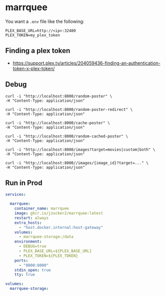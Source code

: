 # marrquee

You want a `.env` file like the following:

```
PLEX_BASE_URL=http://<ip>:32400
PLEX_TOKEN=my_plex_token
```

## Finding a plex token

* https://support.plex.tv/articles/204059436-finding-an-authentication-token-x-plex-token/

## Debug

```
curl -i "http://localhost:8000/random-poster" \
-H "Content-Type: application/json"

curl -i "http://localhost:8000/random-poster-redirect" \
-H "Content-Type: application/json"

curl -i "http://localhost:8000/cache-poster" \
-H "Content-Type: application/json"

curl -i "http://localhost:8000/random-cached-poster" \
-H "Content-Type: application/json"

curl -i "http://localhost:8000/images?target=movies|custom|both" \
-H "Content-Type: application/json"

curl -i "http://localhost:8000//images/{image_id}?target=..." \
-H "Content-Type: application/json"
```

## Run in Prod

```yaml
services:

  marrquee:
    container_name: marrquee
    image: ghcr.io/jzucker2/marrquee:latest
    restart: always
    extra_hosts:
      - "host.docker.internal:host-gateway"
    volumes:
      - marrquee-storage:/data
    environment:
      - DEBUG=true
      - PLEX_BASE_URL=${PLEX_BASE_URL}
      - PLEX_TOKEN=${PLEX_TOKEN}
    ports:
      - "8000:8000"
    stdin_open: true
    tty: true

volumes:
  marrquee-storage:
```
